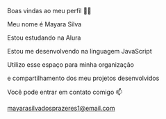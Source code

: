 Boas vindas ao meu perfil 💙💙

Meu nome é Mayara Silva

Estou estudando na Alura

Estou me desenvolvendo na linguagem JavaScript

Utilizo esse espaço para minha organização

e compartilhamento dos meu projetos desenvolvidos


Você pode entrar em contato comigo 📫

mayarasilvadosprazeres1@email.com
